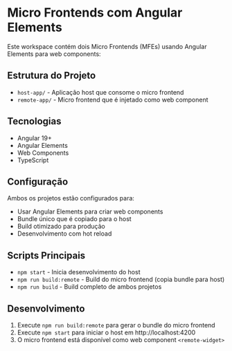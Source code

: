 # Micro Frontends com Angular Elements

Este workspace contém dois Micro Frontends (MFEs) usando Angular Elements para web components:

## Estrutura do Projeto

- `host-app/` - Aplicação host que consome o micro frontend
- `remote-app/` - Micro frontend que é injetado como web component

## Tecnologias

- Angular 19+
- Angular Elements  
- Web Components
- TypeScript

## Configuração

Ambos os projetos estão configurados para:
- Usar Angular Elements para criar web components
- Bundle único que é copiado para o host
- Build otimizado para produção
- Desenvolvimento com hot reload

## Scripts Principais

- `npm start` - Inicia desenvolvimento do host
- `npm run build:remote` - Build do micro frontend (copia bundle para host)
- `npm run build` - Build completo de ambos projetos

## Desenvolvimento

1. Execute `npm run build:remote` para gerar o bundle do micro frontend
2. Execute `npm start` para iniciar o host em http://localhost:4200
3. O micro frontend está disponível como web component `<remote-widget>`